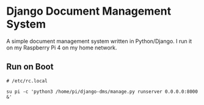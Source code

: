 # Django Document Management System

A simple document management system written in Python/Django. I run it on my Raspberry Pi 4 on my home network.

## Run on Boot

```
# /etc/rc.local

su pi -c 'python3 /home/pi/django-dms/manage.py runserver 0.0.0.0:8000 &'
```
